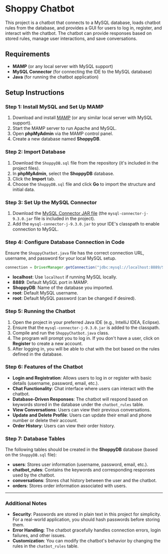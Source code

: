 
# Shoppy Chatbot

This project is a chatbot that connects to a MySQL database, loads chatbot rules from the database, and provides a GUI for users to log in, register, and interact with the chatbot. The chatbot can provide responses based on stored rules, manage user interactions, and save conversations.

## Requirements

- **MAMP** (or any local server with MySQL support)
- **MySQL Connector** (for connecting the IDE to the MySQL database)
- **Java** (for running the chatbot application)

## Setup Instructions

### Step 1: Install MySQL and Set Up MAMP

1. Download and install [MAMP](https://www.mamp.info/en/) (or any similar local server with MySQL support).
2. Start the MAMP server to run Apache and MySQL.
3. Open **phpMyAdmin** via the MAMP control panel.
4. Create a new database named **ShoppyDB**.

### Step 2: Import Database

1. Download the `ShoppyDB.sql` file from the repository (it's included in the project files).
2. In **phpMyAdmin**, select the **ShoppyDB** database.
3. Click the **Import** tab.
4. Choose the `ShoppyDB.sql` file and click **Go** to import the structure and initial data.

### Step 3: Set Up the MySQL Connector

1. Download the [MySQL Connector JAR file](https://dev.mysql.com/downloads/connector/j/) (the `mysql-connector-j-9.3.0.jar` file is included in the project).
2. Add the `mysql-connector-j-9.3.0.jar` to your IDE's classpath to enable connection to MySQL.

### Step 4: Configure Database Connection in Code

Ensure the `ShoppyChatbot.java` file has the correct connection URL, username, and password for your local MySQL setup.

```java
connection = DriverManager.getConnection("jdbc:mysql://localhost:8889/ShoppyDB", "root", "root");
```

- **localhost**: Use `localhost` if running MySQL locally.
- **8889**: Default MySQL port in MAMP.
- **ShoppyDB**: Name of the database you imported.
- **root**: Default MySQL username.
- **root**: Default MySQL password (can be changed if desired).

### Step 5: Running the Chatbot

1. Open the project in your preferred Java IDE (e.g., IntelliJ IDEA, Eclipse).
2. Ensure that the `mysql-connector-j-9.3.0.jar` is added to the classpath.
3. Compile and run the `ShoppyChatbot.java` class.
4. The program will prompt you to log in. If you don't have a user, click on **Register** to create a new account.
5. After logging in, you will be able to chat with the bot based on the rules defined in the database.

### Step 6: Features of the Chatbot

- **Login and Registration**: Allows users to log in or register with basic details (username, password, email, etc.).
- **Chat Functionality**: Chat interface where users can interact with the chatbot.
- **Database-Driven Responses**: The chatbot will respond based on keywords stored in the database under the `chatbot_rules` table.
- **View Conversations**: Users can view their previous conversations.
- **Update and Delete Profile**: Users can update their email and phone number or delete their account.
- **Order History**: Users can view their order history.

### Step 7: Database Tables

The following tables should be created in the **ShoppyDB** database (based on the `ShoppyDB.sql` file):

- **users**: Stores user information (username, password, email, etc.).
- **chatbot_rules**: Contains the keywords and corresponding responses used by the chatbot.
- **conversations**: Stores chat history between the user and the chatbot.
- **orders**: Stores order information associated with users.

---

### Additional Notes

- **Security**: Passwords are stored in plain text in this project for simplicity. For a real-world application, you should hash passwords before storing them.
- **Error Handling**: The chatbot gracefully handles connection errors, login failures, and other issues.
- **Customization**: You can modify the chatbot's behavior by changing the rules in the `chatbot_rules` table.

